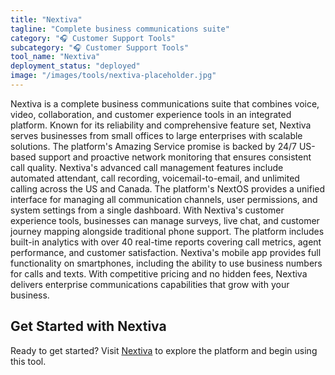 ```yaml
---
title: "Nextiva"
tagline: "Complete business communications suite"
category: "🎧 Customer Support Tools"
subcategory: "🎧 Customer Support Tools"
tool_name: "Nextiva"
deployment_status: "deployed"
image: "/images/tools/nextiva-placeholder.jpg"
---
```

Nextiva is a complete business communications suite that combines voice, video, collaboration, and customer experience tools in an integrated platform. Known for its reliability and comprehensive feature set, Nextiva serves businesses from small offices to large enterprises with scalable solutions. The platform's Amazing Service promise is backed by 24/7 US-based support and proactive network monitoring that ensures consistent call quality. Nextiva's advanced call management features include automated attendant, call recording, voicemail-to-email, and unlimited calling across the US and Canada. The platform's NextOS provides a unified interface for managing all communication channels, user permissions, and system settings from a single dashboard. With Nextiva's customer experience tools, businesses can manage surveys, live chat, and customer journey mapping alongside traditional phone support. The platform includes built-in analytics with over 40 real-time reports covering call metrics, agent performance, and customer satisfaction. Nextiva's mobile app provides full functionality on smartphones, including the ability to use business numbers for calls and texts. With competitive pricing and no hidden fees, Nextiva delivers enterprise communications capabilities that grow with your business.
## Get Started with Nextiva

Ready to get started? Visit [Nextiva](https://nextiva.com) to explore the platform and begin using this tool.
